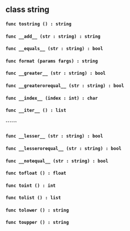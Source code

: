 ## class string

#### ```func tostring () : string```


#### ```func __add__ (str : string) : string```


#### ```func __equals__ (str : string) : bool```


#### ```func format (params fargs) : string```


#### ```func __greater__ (str : string) : bool```


#### ```func __greaterorequal__ (str : string) : bool```


#### ```func __index__ (index : int) : char```


#### ```func __iter__ () : list```


#### ``````


#### ```func __lesser__ (str : string) : bool```


#### ```func __lesserorequal__ (str : string) : bool```


#### ```func __notequal__ (str : string) : bool```


#### ```func tofloat () : float```


#### ```func toint () : int```


#### ```func tolist () : list```


#### ```func tolower () : string```


#### ```func toupper () : string```


